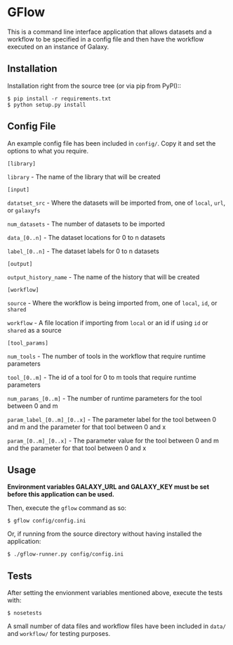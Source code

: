 GFlow
========================

This is a command line interface application that allows datasets and a workflow to be specified in a config file and then have the workflow executed on an instance of Galaxy.

Installation
------------

Installation right from the source tree (or via pip from PyPI)::

    $ pip install -r requirements.txt
    $ python setup.py install

Config File
-----------

An example config file has been included in ``config/``. Copy it and set the options to what you require.

``[library]``

``library`` - The name of the library that will be created

``[input]``

``datatset_src`` - Where the datasets will be imported from, one of ``local``, ``url``, or ``galaxyfs``

``num_datasets`` - The number of datasets to be imported

``data_[0..n]`` - The dataset locations for 0 to n datasets

``label_[0..n]`` - The dataset labels for 0 to n datasets

``[output]``

``output_history_name`` - The name of the history that will be created

``[workflow]``

``source`` - Where the workflow is being imported from, one of ``local``, ``id``, or ``shared``

``workflow`` - A file location if importing from ``local`` or an id if using ``id`` or ``shared`` as a source

``[tool_params]``

``num_tools`` - The number of tools in the workflow that require runtime parameters

``tool_[0..m]`` - The id of a tool for 0 to m tools that require runtime parameters

``num_params_[0..m]`` - The number of runtime parameters for the tool between 0 and m

``param_label_[0..m]_[0..x]`` - The parameter label for the tool between 0 and m and the parameter for that tool between 0 and x

``param_[0..m]_[0..x]`` - The parameter value for the tool between 0 and m and the parameter for that tool between 0 and x

Usage
-----

**Environment variables GALAXY_URL and GALAXY_KEY must be set before this application can be used.**

Then, execute the ``gflow`` command as so:

    $ gflow config/config.ini

Or, if running from the source directory without having installed the application:

    $ ./gflow-runner.py config/config.ini
    
Tests
-----

After setting the envionment variables mentioned above, execute the tests with:

    $ nosetests
    
A small number of data files and workflow files have been included in ``data/`` and ``workflow/`` for testing purposes.
